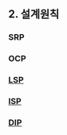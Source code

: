 ## 2. 설계원칙
### SRP
### OCP
### [LSP] 
### [ISP]
### [DIP]

[LSP]: /%EC%84%A4%EA%B3%84%EC%9B%90%EC%B9%99/LSP.md
[ISP]: /%EC%84%A4%EA%B3%84%EC%9B%90%EC%B9%99/ISP.md
[DIP]: /%EC%84%A4%EA%B3%84%EC%9B%90%EC%B9%99/DIP.md